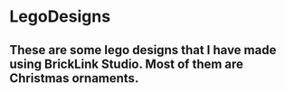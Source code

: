 # LegoDesigns

## These are some lego designs that I have made using BrickLink Studio. Most of them are Christmas ornaments.

